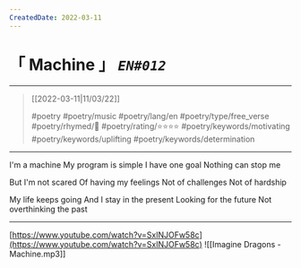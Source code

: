 ```yaml
---
CreatedDate: 2022-03-11
---
```

# &#12300; Machine &#12301; *`EN#012`*

---

> [[2022-03-11|11/03/22]]
> 
> #poetry 
> #poetry/music 
> #poetry/lang/en 
> #poetry/type/free_verse 
> #poetry/rhymed/🔴 
> #poetry/rating/⭐⭐⭐⭐ 
> #poetry/keywords/motivating #poetry/keywords/uplifting #poetry/keywords/determination 

---

I'm a machine
My program is simple
I have one goal
Nothing can stop me

But I'm not scared
Of having my feelings
Not of challenges
Not of hardship

My life keeps going
And I stay in the present
Looking for the future
Not overthinking the past

---
[https://www.youtube.com/watch?v=SxlNJOFw58c](https://www.youtube.com/watch?v=SxlNJOFw58c)
![[Imagine Dragons - Machine.mp3]]